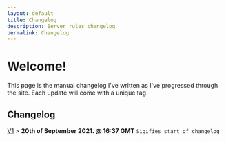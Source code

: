 ```yaml
---
layout: default
title: Changelog
description: Server rules changelog
permalink: Changelog
---
```


# Welcome!
This page is the manual changelog I've written as I've progressed through the site.
Each update will come with a unique tag.

## Changelog

[V1](https://github.com/Ranger-4297/TeenageClub/releases/tag/V1) > __20th of September 2021. @ 16:37 GMT__
`Sigifies start of changelog`
